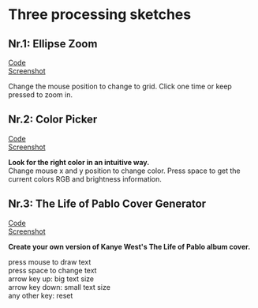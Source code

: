 # Three processing sketches


## Nr.1: Ellipse Zoom  
[Code](ellipseZoom.pde)   
[Screenshot](scrn1.png)  
  
Change the mouse position to change to grid. Click one time or keep pressed to zoom in.  
  
## Nr.2: Color Picker  
[Code](colorPicker.pde)  
[Screenshot](scrn2.png)  
  
**Look for the right color in an intuitive way.**  
Change mouse x and y position to change color. Press space to get the current colors RGB and brightness information.

## Nr.3: The Life of Pablo Cover Generator  
[Code](sketch_lifeOfPablo/sketch_lifeOfPablo.pde)  
[Screenshot](scrn3.png)  
  
**Create your own version of Kanye West's The Life of Pablo album cover.**    

press mouse to draw text  
press space to change text  
arrow key up: big text size  
arrow key down: small text size    
any other key: reset  



